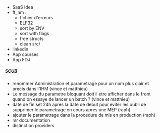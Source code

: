- SaaS Idea
- ft_nm :
	- fichier d'erreurs
	- ELF32
	- sort by ENV
	- sort with flags
	- free structs
	- clean src/
- linkedin
- App courses
- App FDJ


##### SCUB
- renommer Administration et parametrage pour un nom plus clair et precis dans l'IHM (vince et matthieu)
- Le message du parametre bloquant doit il etre afficher dans le front quand on essaye de lancer un batch ? (vince et matthieu)
- date de fin set 24h apres la date de debut pour eviter les oubli de supprimer le parametrage en cours apres une MEP (raph)
- ajouter le parametrage dans la procedure de mis en production (raph)
- mr documentation
- distinction providers